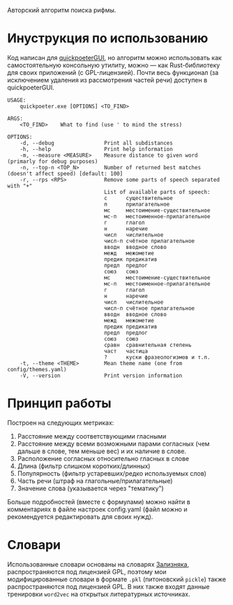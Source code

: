 Авторский алгоритм поиска рифмы.

# Инуструкция по использованию

Код написан для [quickpoeterGUI](https://github.com/sitandr/quickpoeterGUI), но алгоритм можно использовать как самостоятельную консольную утилиту, можно — как Rust-библиотеку для своих приложений (с GPL-лицензией). Почти весь функционал (за исключением удаления из рассмотрения частей речи) доступен в quickpoeterGUI.

```
USAGE:
    quickpoeter.exe [OPTIONS] <TO_FIND>

ARGS:
    <TO_FIND>    What to find (use ' to mind the stress)

OPTIONS:
    -d, --debug                Print all subdistances
    -h, --help                 Print help information
    -m, --measure <MEASURE>    Measure distance to given word (primarly for debug purposes)
    -n, --top-n <TOP_N>        Number of returned best matches (doesn't affect speed) [default: 100]
    -r, --rps <RPS>            Remove some parts of speech separated with "+"
                               List of available parts of speech:
                               с      существительное
                               п      прилагательное
                               мс     местоимение-существительное
                               мс-п   местоименное-прилагательное
                               г      глагол
                               н      наречие
                               числ   числительное
                               числ-п счётное прилагательное
                               вводн  вводное слово
                               межд   межометие
                               предик предикатив
                               предл  предлог
                               союз   союз
                               мс     местоимение-существительное
                               мс-п   местоименное-прилагательное
                               г      глагол
                               н      наречие
                               числ   числительное
                               числ-п счётное прилагательное
                               вводн  вводное слово
                               межд   межометие
                               предик предикатив
                               предл  предлог
                               союз   союз
                               сравн  сравнительная степень
                               част   частица
                               ?      куски фразеологизмов и т.п.
    -t, --theme <THEME>        Mean theme name (one from config/themes.yaml)
    -V, --version              Print version information
```

# Принцип работы

Построен на следующих метриках:
1. Расстояние между соответствующими гласными
2. Расстояние между всеми возможными парами согласных (чем дальше в слове, тем меньше вес) и их наличие в слове.
3. Расположение согласных относительно гласных в слове
4. Длина (фильтр слишком коротких/длинных)
5. Популярность (фильтр устаревших/редко используемых слов)
6. Часть речи (штраф на глагольные/прилагательные)
7. Значение слова (указывается через "тематику")

Больше подробностей (вместе с формулами) можно найти в комментариях в файле настроек config.yaml (файл можно и рекомендуется редактировать для своих нужд).

# Словари
Использованные словари основаны на словарях [Зализняка](https://github.com/jurta/nlp-rus-zaliz?ysclid=l7jhfyr5b6498115389), распространяются под лицензией GPL, поэтому мои модифицированные словари в формате `.pkl` (питоновский `pickle`) также распространяются под лицензией GPL. В них также входят данные тренировки `word2vec` на открытых литературных источниках.
